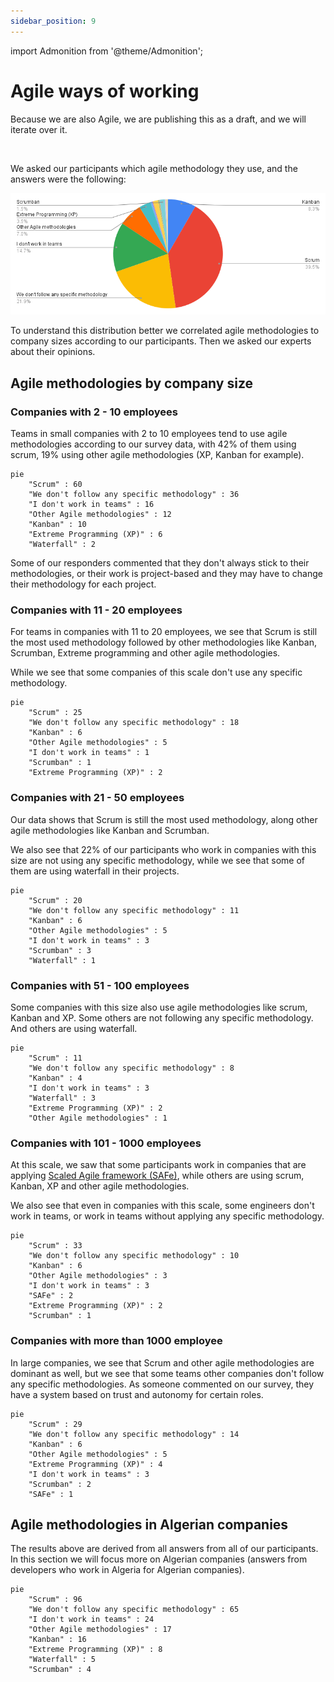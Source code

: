 ```yaml
---
sidebar_position: 9
---
```

import Admonition from '@theme/Admonition';

# Agile ways of working

<Admonition type="warning" icon="🚧" title="It's a WIP">

Because we are also Agile, we are publishing this as a draft, and we will iterate over it.

</Admonition>

<br/>

We asked our participants which agile methodology they use, and the answers were the following:

![which agile methodology do you use](/img/stats/agile.png)

To understand this distribution better we correlated agile methodologies to company sizes according to our participants. Then we asked our experts about their opinions.

## Agile methodologies by company size

### Companies with 2 - 10 employees

Teams in small companies with 2 to 10 employees tend to use agile methodologies according to our survey data, with 42% of them using scrum, 19% using other agile methodologies (XP, Kanban for example).

```mermaid
pie
    "Scrum" : 60
    "We don't follow any specific methodology" : 36
    "I don't work in teams" : 16
    "Other Agile methodologies" : 12
    "Kanban" : 10
    "Extreme Programming (XP)" : 6
    "Waterfall" : 2
```

Some of our responders commented that they don't always stick to their methodologies, or their work is project-based and they may have to change their methodology for each project.


### Companies with 11 - 20 employees

For teams in companies with 11 to 20 employees, we see that Scrum is still the most used methodology followed by other methodologies like Kanban, Scrumban, Extreme programming and other agile methodologies.

While we see that some companies of this scale don't use any specific methodology.

```mermaid
pie
    "Scrum" : 25
    "We don't follow any specific methodology" : 18
    "Kanban" : 6
    "Other Agile methodologies" : 5
    "I don't work in teams" : 1
    "Scrumban" : 1
    "Extreme Programming (XP)" : 2
```

### Companies with 21 - 50 employees

Our data shows that Scrum is still the most used methodology, along other agile methodologies like Kanban and Scrumban.

We also see that 22% of our participants who work in companies with this size are not using any specific methodology, while we see that some of them are using waterfall in their projects.

```mermaid
pie
    "Scrum" : 20
    "We don't follow any specific methodology" : 11
    "Kanban" : 6
    "Other Agile methodologies" : 5
    "I don't work in teams" : 3
    "Scrumban" : 3
    "Waterfall" : 1
```


### Companies with 51 - 100 employees

Some companies with this size also use agile methodologies like scrum, Kanban and XP. Some others are not following any specific methodology. And others are using waterfall.

```mermaid
pie
    "Scrum" : 11
    "We don't follow any specific methodology" : 8
    "Kanban" : 4
    "I don't work in teams" : 3
    "Waterfall" : 3
    "Extreme Programming (XP)" : 2
    "Other Agile methodologies" : 1
```

### Companies with 101 - 1000 employees

At this scale, we saw that some participants work in companies that are applying [Scaled Agile framework (SAFe)](https://en.wikipedia.org/wiki/Scaled_agile_framework), while others are using scrum, Kanban, XP and other agile methodologies.

We also see that even in companies with this scale, some engineers don't work in teams, or work in teams without applying any specific methodology.

```mermaid
pie
    "Scrum" : 33
    "We don't follow any specific methodology" : 10
    "Kanban" : 6
    "Other Agile methodologies" : 3
    "I don't work in teams" : 3
    "SAFe" : 2
    "Extreme Programming (XP)" : 2
    "Scrumban" : 1
```
### Companies with more than 1000 employee

In large companies, we see that Scrum and other agile methodologies are dominant as well, but we see that some teams other companies don't follow any specific methodologies. As someone commented on our survey, they have a system based on trust and autonomy for certain roles.


```mermaid
pie
    "Scrum" : 29
    "We don't follow any specific methodology" : 14
    "Kanban" : 6
    "Other Agile methodologies" : 5
    "Extreme Programming (XP)" : 4
    "I don't work in teams" : 3
    "Scrumban" : 2
    "SAFe" : 1
```

## Agile methodologies in Algerian companies

The results above are derived from all answers from all of our participants. In this section we will focus more on Algerian companies (answers from developers who work in Algeria for Algerian companies).

```mermaid
pie
    "Scrum" : 96
    "We don't follow any specific methodology" : 65
    "I don't work in teams" : 24
    "Other Agile methodologies" : 17
    "Kanban" : 16
    "Extreme Programming (XP)" : 8
    "Waterfall" : 5
    "Scrumban" : 4
```